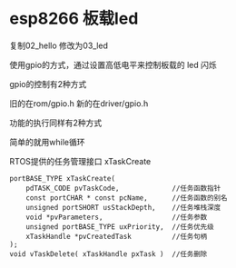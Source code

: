 # esp8266 板载led
复制02_hello 修改为03_led

使用gpio的方式，通过设置高低电平来控制板载的 led 闪烁

gpio的控制有2种方式

旧的在rom/gpio.h 新的在driver/gpio.h

功能的执行同样有2种方式

简单的就用while循环

RTOS提供的任务管理接口 xTaskCreate

```
portBASE_TYPE xTaskCreate(
	pdTASK_CODE pvTaskCode,				//任务函数指针
	const portCHAR * const pcName,		//任务函数的别名
	unsigned portSHORT usStackDepth,	//任务堆栈深度
	void *pvParameters,					//任务参数
	unsigned portBASE_TYPE uxPriority,	//任务优先级
	xTaskHandle *pvCreatedTask			//任务句柄
);
void vTaskDelete( xTaskHandle pxTask )	//任务删除
```

